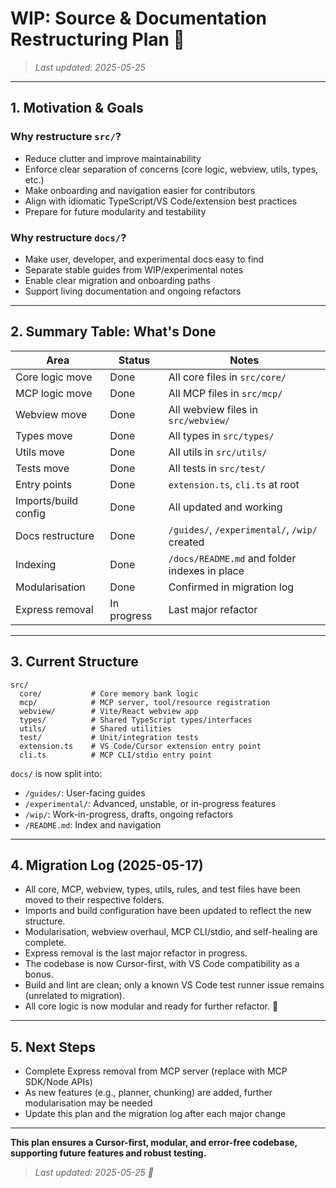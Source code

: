 # WIP: Source & Documentation Restructuring Plan 🐹

> _Last updated: 2025-05-25_

---

## 1. Motivation & Goals

### Why restructure `src/`?

- Reduce clutter and improve maintainability
- Enforce clear separation of concerns (core logic, webview, utils, types, etc.)
- Make onboarding and navigation easier for contributors
- Align with idiomatic TypeScript/VS Code/extension best practices
- Prepare for future modularity and testability

### Why restructure `docs/`?

- Make user, developer, and experimental docs easy to find
- Separate stable guides from WIP/experimental notes
- Enable clear migration and onboarding paths
- Support living documentation and ongoing refactors

---

## 2. Summary Table: What's Done

| Area                 | Status      | Notes                                         |
| -------------------- | ----------- | --------------------------------------------- |
| Core logic move      | Done        | All core files in `src/core/`                 |
| MCP logic move       | Done        | All MCP files in `src/mcp/`                   |
| Webview move         | Done        | All webview files in `src/webview/`           |
| Types move           | Done        | All types in `src/types/`                     |
| Utils move           | Done        | All utils in `src/utils/`                     |
| Tests move           | Done        | All tests in `src/test/`                      |
| Entry points         | Done        | `extension.ts`, `cli.ts` at root              |
| Imports/build config | Done        | All updated and working                       |
| Docs restructure     | Done        | `/guides/`, `/experimental/`, `/wip/` created |
| Indexing             | Done        | `/docs/README.md` and folder indexes in place |
| Modularisation       | Done        | Confirmed in migration log                    |
| Express removal      | In progress | Last major refactor                           |

---

## 3. Current Structure

```folder
src/
  core/           # Core memory bank logic
  mcp/            # MCP server, tool/resource registration
  webview/        # Vite/React webview app
  types/          # Shared TypeScript types/interfaces
  utils/          # Shared utilities
  test/           # Unit/integration tests
  extension.ts    # VS Code/Cursor extension entry point
  cli.ts          # MCP CLI/stdio entry point
```

`docs/` is now split into:

- `/guides/`: User-facing guides
- `/experimental/`: Advanced, unstable, or in-progress features
- `/wip/`: Work-in-progress, drafts, ongoing refactors
- `/README.md`: Index and navigation

---

## 4. Migration Log (2025-05-17)

- All core, MCP, webview, types, utils, rules, and test files have been moved to their respective folders.
- Imports and build configuration have been updated to reflect the new structure.
- Modularisation, webview overhaul, MCP CLI/stdio, and self-healing are complete.
- Express removal is the last major refactor in progress.
- The codebase is now Cursor-first, with VS Code compatibility as a bonus.
- Build and lint are clean; only a known VS Code test runner issue remains (unrelated to migration).
- All core logic is now modular and ready for further refactor. 🐹

---

## 5. Next Steps

- Complete Express removal from MCP server (replace with MCP SDK/Node APIs)
- As new features (e.g., planner, chunking) are added, further modularisation may be needed
- Update this plan and the migration log after each major change

---

**This plan ensures a Cursor-first, modular, and error-free codebase, supporting future features and robust testing.**

> _Last updated: 2025-05-25 🐹_
